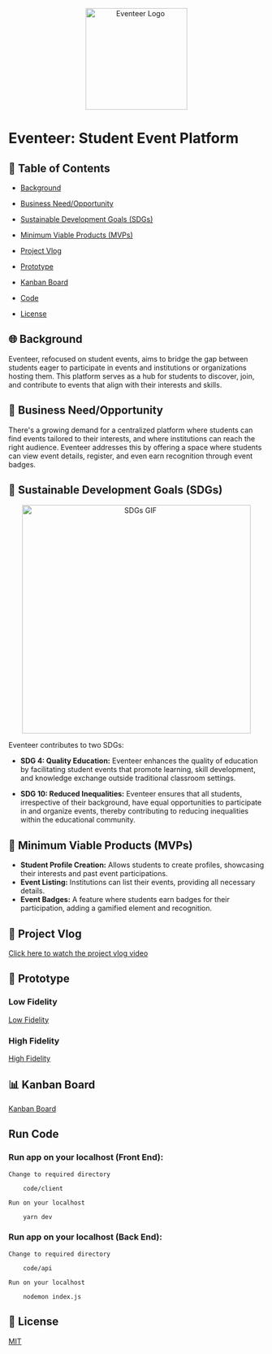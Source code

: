 <p align="center">
  <img src="https://github.com/M-Alharbi/Eventeer/blob/main/Images/Eventeer%20Logo.png" alt="Eventeer Logo" width="200"/> <!-- Adjust the width value as needed -->
</p>


# Eventeer: Student Event Platform

## 📌 Table of Contents
- [Background](#-background)

- [Business Need/Opportunity](#-business-needopportunity)

- [Sustainable Development Goals (SDGs)](#-sustainable-development-goals-sdgs)

- [Minimum Viable Products (MVPs)](#-minimum-viable-products-mvps)

- [Project Vlog](#-project-vlog)
  
- [Prototype](#-prototype)
  
- [Kanban Board](#-kanban-board)

- [Code](#-run-code)

- [License](#-license)

## 🌐 Background
Eventeer, refocused on student events, aims to bridge the gap between students eager to participate in events and institutions or organizations hosting them. This platform serves as a hub for students to discover, join, and contribute to events that align with their interests and skills.

## 💼 Business Need/Opportunity
There's a growing demand for a centralized platform where students can find events tailored to their interests, and where institutions can reach the right audience. Eventeer addresses this by offering a space where students can view event details, register, and even earn recognition through event badges.

## 🌿 Sustainable Development Goals (SDGs)
<p align="center">
  <img src="https://github.com/M-Alharbi/Eventeer/blob/main/Images/SDGs.gif" width="450" alt="SDGs GIF">
</p>
Eventeer contributes to two SDGs:

- **SDG 4: Quality Education:** Eventeer enhances the quality of education by facilitating student events that promote learning, skill development, and knowledge exchange outside traditional classroom settings.
  
- **SDG 10: Reduced Inequalities:** Eventeer ensures that all students, irrespective of their background, have equal opportunities to participate in and organize events, thereby contributing to reducing inequalities within the educational community.

## 🚀 Minimum Viable Products (MVPs)
- **Student Profile Creation:** Allows students to create profiles, showcasing their interests and past event participations.
- **Event Listing:** Institutions can list their events, providing all necessary details.
- **Event Badges:** A feature where students earn badges for their participation, adding a gamified element and recognition.

## 🎥 Project Vlog
[Click here to watch the project vlog video](https://youtu.be/o6N7KFMDbKE)


## 🎨 Prototype

### Low Fidelity
[Low Fidelity](https://github.com/M-Alharbi/Eventeer/blob/main/Prototype/LowFidelity.pdf)
### High Fidelity
[High Fidelity](https://github.com/M-Alharbi/Eventeer/blob/main/Prototype/HighFidelity.pdf)


## 📊 Kanban Board
[Kanban Board](https://github.com/M-Alharbi/Eventeer/blob/main/Images/Kanban.png)

## Run Code

### Run app on your localhost (Front End):
```Change to required directory```

        code/client


```Run on your localhost```

        yarn dev

### Run app on your localhost (Back End):
```Change to required directory```

        code/api

```Run on your localhost```

        nodemon index.js   

## 📜 License
[MIT](#)
